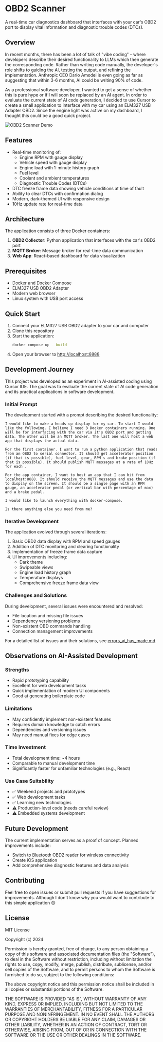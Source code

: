 # OBD2 Scanner

A real-time car diagnostics dashboard that interfaces with your car's OBD2 port to display vital information and diagnostic trouble codes (DTCs).

## Overview
In recent months, there has been a lot of talk of "vibe coding" - where developers describe their desired functionality to LLMs which then generate the corresponding code. Rather than writing code manually, the developer's role shifts to guiding the AI, testing the output, and refining the implementation. Anthropic CEO Dario Amodei is even going as far as suggesting that within 3-6 months, AI could be writing 90% of code.

As a professional software developer, I wanted to get a sense of whether this is pure hype or if I will soon be replaced by an AI agent. In order to evaluate the current state of AI code generation, I decided to use Cursor to create a small application to interface with my car using an ELM327 USB Adapter OBD2. Since the engine light was active on my dashboard, I thought this could be a good quick project.

![OBD2 Scanner Demo](OBD2-Scanner.gif)

## Features
- Real-time monitoring of:
  - Engine RPM with gauge display
  - Vehicle speed with gauge display
  - Engine load with 1-minute history graph
  - Fuel level
  - Coolant and ambient temperatures
  - Diagnostic Trouble Codes (DTCs)
- DTC freeze frame data showing vehicle conditions at time of fault
- Ability to clear DTCs with confirmation dialog
- Modern, dark-themed UI with responsive design
- 10Hz update rate for real-time data

## Architecture
The application consists of three Docker containers:
1. **OBD2 Collector**: Python application that interfaces with the car's OBD2 port
2. **MQTT Broker**: Message broker for real-time data communication
3. **Web App**: React-based dashboard for data visualization

## Prerequisites
- Docker and Docker Compose
- ELM327 USB OBD2 Adapter
- Modern web browser
- Linux system with USB port access

## Quick Start
1. Connect your ELM327 USB OBD2 adapter to your car and computer
2. Clone this repository
3. Start the application:
   ```bash
   docker compose up --build
   ```
4. Open your browser to [http://localhost:8888](http://localhost:8888)

## Development Journey
This project was developed as an experiment in AI-assisted coding using Cursor IDE. The goal was to evaluate the current state of AI code generation and its practical applications in software development.

### Initial Prompt
The development started with a prompt describing the desired functionality:
```
I would like to make a heads up display for my car. To start I would like the following. I believe I need 3 Docker containers running. One will be for interfacing with the car via it's OBD2 port and getting data. The other will be an MQTT broker. The last one will host a web app that displays the actual data. 

For the first container. I want to run a python application that reads from an OBD2 to serial connector. It should get accelerator position (if that is possible), fuel level, gear, RPM's and brake position (if that is possible). It should publish MQTT messages at a rate of 10Hz for each .

For the app container, I want to host an app that I can hit from localhost:8888. It should receive the MQTT messages and use the data to display on the screen. It should be a single page with an RPM gauge, an accelerator pedal (or vertical bar with percentage of max) and a brake pedal.

I would like to launch everything with docker-compose.

Is there anything else you need from me?
```

### Iterative Development
The application evolved through several iterations:
1. Basic OBD2 data display with RPM and speed gauges
2. Addition of DTC monitoring and clearing functionality
3. Implementation of freeze frame data capture
4. UI improvements including:
   - Dark theme
   - Swipeable views
   - Engine load history graph
   - Temperature displays
   - Comprehensive freeze frame data view

### Challenges and Solutions
During development, several issues were encountered and resolved:
- File location and missing file issues
- Dependency versioning problems
- Non-existent OBD commands handling
- Connection management improvements

For a detailed list of issues and their solutions, see [errors_ai_has_made.md](./errors_ai_has_made.md).

## Observations on AI-Assisted Development

### Strengths
- Rapid prototyping capability
- Excellent for web development tasks
- Quick implementation of modern UI components
- Good at generating boilerplate code

### Limitations
- May confidently implement non-existent features
- Requires domain knowledge to catch errors
- Dependencies and versioning issues
- May need manual fixes for edge cases

### Time Investment
- Total development time: ~4 hours
- Comparable to manual development time
- Significantly faster for unfamiliar technologies (e.g., React)

### Use Case Suitability
- ✅ Weekend projects and prototypes
- ✅ Web development tasks
- ✅ Learning new technologies
- ⚠️ Production-level code (needs careful review)
- ⚠️ Embedded systems development

## Future Development
The current implementation serves as a proof of concept. Planned improvements include:

- Switch to Bluetooth OBD2 reader for wireless connectivity
- Create iOS application
- Add comprehensive diagnostic features and data analysis

## Contributing
Feel free to open issues or submit pull requests if you have suggestions for improvements. Although I don't know why you would want to contribute to this simple application 😊

## License
MIT License

Copyright (c) 2024

Permission is hereby granted, free of charge, to any person obtaining a copy
of this software and associated documentation files (the "Software"), to deal
in the Software without restriction, including without limitation the rights
to use, copy, modify, merge, publish, distribute, sublicense, and/or sell
copies of the Software, and to permit persons to whom the Software is
furnished to do so, subject to the following conditions:

The above copyright notice and this permission notice shall be included in all
copies or substantial portions of the Software.

THE SOFTWARE IS PROVIDED "AS IS", WITHOUT WARRANTY OF ANY KIND, EXPRESS OR
IMPLIED, INCLUDING BUT NOT LIMITED TO THE WARRANTIES OF MERCHANTABILITY,
FITNESS FOR A PARTICULAR PURPOSE AND NONINFRINGEMENT. IN NO EVENT SHALL THE
AUTHORS OR COPYRIGHT HOLDERS BE LIABLE FOR ANY CLAIM, DAMAGES OR OTHER
LIABILITY, WHETHER IN AN ACTION OF CONTRACT, TORT OR OTHERWISE, ARISING FROM,
OUT OF OR IN CONNECTION WITH THE SOFTWARE OR THE USE OR OTHER DEALINGS IN THE
SOFTWARE.

